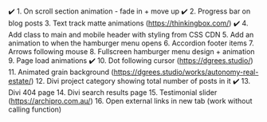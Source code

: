 ✔️ 1. On scroll section animation - fade in + move up
✔️ 2. Progress bar on blog posts
3. Text track matte animations (https://thinkingbox.com/)
✔️ 4. Add class to main and mobile header with styling from CSS CDN
5. Add an animation to when the hamburger menu opens
6. Accordion footer items
7. Arrows following mouse
8. Fullscreen hamburger menu design + animation
9. Page load animations
✔️ 10. Dot following cursor (https://dgrees.studio/)
11. Animated grain background (https://dgrees.studio/works/autonomy-real-estate/)
12. Divi project category showing total number of posts in it
✔️ 13. Divi 404 page
14. Divi search results page
15. Testimonial slider (https://archipro.com.au/)
16. Open external links in new tab (work without calling function)